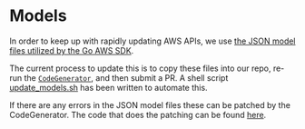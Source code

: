 # Models

In order to keep up with rapidly updating AWS APIs, we use [the JSON model files utilized by the Go AWS SDK](https://github.com/aws/aws-sdk-go/tree/master/models).

The current process to update this is to copy these files into our repo, re-run the [`CodeGenerator`](https://github.com/swift-aws/aws-sdk-swift/tree/master/CodeGenerator/Sources/CodeGenerator), and then submit a PR. A shell script [update_models.sh](https://github.com/swift-aws/aws-sdk-swift/blob/master/scripts/update_models.sh) has been written to automate this.

If there are any errors in the JSON model files these can be patched by the CodeGenerator. The code that does the patching can be found [here](https://github.com/swift-aws/aws-sdk-swift/blob/master/CodeGenerator/Sources/CodeGenerator/patch.swift).
